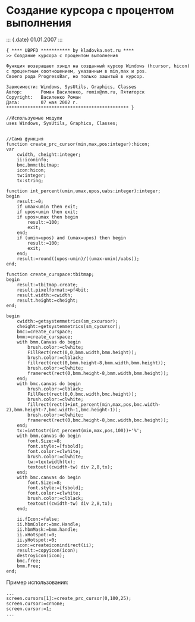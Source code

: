 Создание курсора с процентом выполнения
=======================================

::: {.date}
01.01.2007
:::

    { **** UBPFD *********** by kladovka.net.ru ****
    >> Создание курсора с процентом выполнения
     
    Функция возвращает хэндл на созданный курсор Windows (hcursor, hicon)
    с процентным соотношением, указанным в min,max и pos.
    Своего рода ProgressBar, но только зашитый в курсор.
     
    Зависимости: Windows, SysUtils, Graphics, Classes
    Автор:       Роман Василенко, romix@nm.ru, Пятигорск
    Copyright:   Василенко Роман
    Дата:        07 мая 2002 г.
    ********************************************** }
     
    //Используемые модули
    uses Windows, SysUtils, Graphics, Classes;
     
     
    //Сама функция
    function create_prc_cursor(min,max,pos:integer):hicon;
    var
        cwidth, cheight:integer;
        ii:iconinfo;
        bmc,bmm:tbitmap;
        icon:hicon;
        tw:integer;
        tx:string;
     
    function int_percent(umin,umax,upos,uabs:integer):integer;
    begin
        result:=0;
        if umax<umin then exit;
        if upos<umin then exit;
        if upos>umax then begin
            result:=100;
            exit;
        end;
        if (umin=upos) and (umax=upos) then begin
            result:=100;
            exit;
        end;
        result:=round((upos-umin)/((umax-umin)/uabs));
    end;
     
    function create_curspace:tbitmap;
    begin
        result:=tbitmap.create;
        result.pixelformat:=pf4bit;
        result.width:=cwidth;
        result.height:=cheight;
    end;
     
    begin
        cwidth:=getsystemmetrics(sm_cxcursor);
        cheight:=getsystemmetrics(sm_cycursor);
        bmc:=create_curspace;
        bmm:=create_curspace;
        with bmm.Canvas do begin
            brush.color:=clwhite;
            FillRect(rect(0,0,bmm.width,bmm.height));
            brush.color:=clblack;
            fillrect(rect(0,bmm.height-8,bmm.width,bmm.height));
            brush.color:=clwhite;
            framerect(rect(0,bmm.height-8,bmm.width,bmm.height));
        end;
        with bmc.canvas do begin
            brush.color:=clblack;
            FillRect(rect(0,0,bmc.width,bmc.height));
            brush.color:=clwhite;
            fillrect(rect(1+int_percent(min,max,pos,bmc.width-2),bmm.height-7,bmc.width-1,bmc.height-1));
            brush.color:=clwhite;
            framerect(rect(0,bmc.height-8,bmc.width,bmc.height));
        end;
        tx:=inttostr(int_percent(min,max,pos,100))+'%';
        with bmm.canvas do begin
            font.Size:=8;
            font.style:=[fsbold];
            font.color:=clwhite;
            brush.color:=clwhite;
            tw:=textwidth(tx);
            textout((cwidth-tw) div 2,8,tx);
        end;
        with bmc.canvas do begin
            font.Size:=8;
            font.style:=[fsbold];
            font.color:=clwhite;
            brush.color:=clblack;
            textout((cwidth-tw) div 2,8,tx);
        end;
     
        ii.fIcon:=false;
        ii.hbmColor:=bmc.Handle;
        ii.hbmMask:=bmm.handle;
        ii.xHotspot:=0;
        ii.yHotspot:=0;
        icon:=createiconindirect(ii);
        result:=copyicon(icon);
        destroyicon(icon);
        bmc.free;
        bmm.Free;
    end; 

Пример использования:

    ...
    screen.cursors[1]:=create_prc_cursor(0,100,25);
    screen.cursor:=crnone;
    screen.cursor:=1;
    ... 
